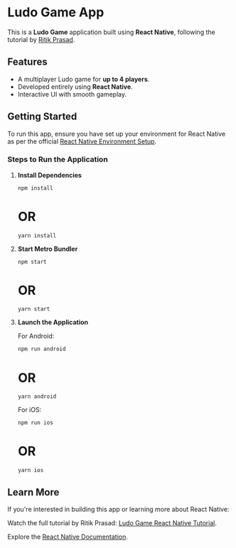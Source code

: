 # Ludo Game App

This is a **Ludo Game** application built using **React Native**, following the tutorial by [Ritik Prasad](https://www.youtube.com/watch?v=0DnX8w9A3YU&t=5596s).

## Features
- A multiplayer Ludo game for **up to 4 players**.
- Developed entirely using **React Native**.
- Interactive UI with smooth gameplay.

## Getting Started
To run this app, ensure you have set up your environment for React Native as per the official [React Native Environment Setup](https://reactnative.dev/docs/environment-setup).

### Steps to Run the Application

1. **Install Dependencies**
   ```bash
   npm install
   ```
   # OR
   ```
   yarn install

3. **Start Metro Bundler**
   ```bash
   npm start
   ```
   # OR
   ```
   yarn start

5. **Launch the Application**

    For Android:
   ```bash
   npm run android
   ```
   # OR
   ```
   yarn android
   ```
   For iOS:
   ```bash
   npm run ios
   ```
   # OR
   ```
   yarn ios

## Learn More

If you're interested in building this app or learning more about React Native:

Watch the full tutorial by Ritik Prasad: [Ludo Game React Native Tutorial](https://www.youtube.com/watch?v=0DnX8w9A3YU).

Explore the [React Native Documentation](https://reactnative.dev/docs/getting-started).
